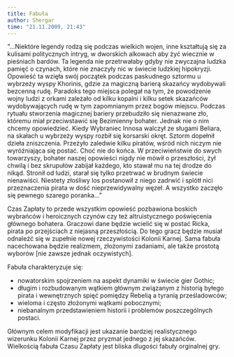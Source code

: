 ```yaml
---
title: Fabuła
author: Shergar
time: "21.11.2009, 21:43"
---
```


"...Niektóre legendy rodzą się podczas wielkich wojen, inne kształtują się za kulisami politycznych intryg, w dworskich alkowach aby żyć wiecznie w pieśniach bardów. Ta legenda nie przetrwałaby gdyby nie zwyczajna ludzka pamięć o czynach, które nie znaczyły nic w świecie ludzkiej hipokryzji. Opowieść ta wzięła swój początek podczas paskudnego sztormu u wybrzeży wyspy Khorinis, gdzie za magiczną barierą skazańcy wydobywali bezcenną rudę. Paradoks tego miejsca polegał na tym, że powodzenie wojny ludzi z orkami zależało od kilku kopalni i kilku setek skazańców wydobywających rudę w tym zapomnianym przez bogów miejscu. Podczas rytuału stworzenia magicznej bariery przebudziło się nienazwane zło, któremu miał przeciwstawić się Bezimienny bohater. Jednak nie o nim chcemy opowiedzieć. Kiedy Wybraniec Innosa walczył ze sługami Beliara, na skałach u wybrzeży wyspy rozbił się korsarski okręt. Sztorm dopełnił dzieła zniszczenia. Przeżyło zaledwie kilku piratów, wśród nich niczym nie wyróżniająca się postać. Choć nie do końca. W przeciwieństwie do swych towarzyszy, bohater naszej opowieści nigdy nie mówił o przeszłości, żył chwilą i bez skrupułów zabijał każdego, kto stawał mu na tej drodze do nikąd. Stronił od ludzi, starał się tylko przetrwać w brudnym świecie nienawiści. Niestety złośliwy los postanowił z niego zadrwić i splótł nici przeznaczenia pirata w dość nieprzewidywalny węzeł. A wszystko zaczęło się pewnego szarego poranka..."

Czas Zapłaty to przede wszystkim opowieść pozbawiona boskich wybrańców i heroicznych czynów czy też altruistycznego poświęcenia głównego bohatera. Graczowi dane będzie wcielić się w postać Ricka, pirata po przejściach z niejasną przeszłością. Do tego gracz będzie musiał odnaleźć się w zupełnie nowej rzeczywistości Kolonii Karnej. Sama fabuła nacechowana będzie realizmem, złożonymi zadaniami, ale także prostotą wyborów [nie zawsze jednak oczywistych].

Fabuła charakteryzuje się:
- nowatorskim spojrzeniem na aspekt dynamiki w świecie gier Gothic;
- długim i rozbudowanym wątkiem głównym związanym z historią byłego pirata i wewnętrznych spięć pomiędzy Rebelią a tyranią prześladowców;
- wieloma i często złożonymi wątkami pobocznymi;
- niebanalnym przedstawieniem historii i problemów poszczególnych postaci.

Głównym celem modyfikacji jest ukazanie bardziej realistycznego wizerunku Kolonii Karnej przez pryzmat jednego z jej skazańców. Wielkością fabuła Czasu Zapłaty jest bliska dlugości fabuły orginalnej gry.